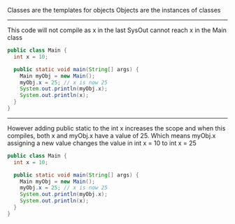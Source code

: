 
Classes are the templates for objects
Objects are the instances of classes

---
This code will not compile as x in the last SysOut cannot reach x in the Main class

```java
public class Main {
  int x = 10;

  public static void main(String[] args) {
    Main myObj = new Main();
    myObj.x = 25; // x is now 25
    System.out.println(myObj.x);
    System.out.println(x);
  }
}
```

---
However adding public static to the int x increases the scope and when this compiles, both x and myObj.x have a value of 25. Which means myObj.x assigning a new value changes the value in int x = 10 to int x = 25

```java
public class Main {
  int x = 10;

  public static void main(String[] args) {
    Main myObj = new Main();
    myObj.x = 25; // x is now 25
    System.out.println(myObj.x);
    System.out.println(x);
  }
}
```